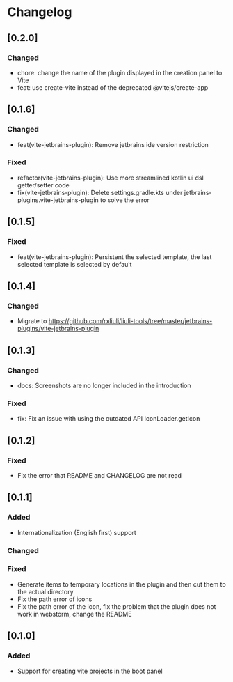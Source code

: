 <!-- Keep a Changelog guide -> https://keepachangelog.com -->

# Changelog

## [0.2.0]

### Changed

- chore: change the name of the plugin displayed in the creation panel to Vite
- feat: use create-vite instead of the deprecated @vitejs/create-app

## [0.1.6]

### Changed

- feat(vite-jetbrains-plugin): Remove jetbrains ide version restriction

### Fixed

- refactor(vite-jetbrains-plugin): Use more streamlined kotlin ui dsl getter/setter code
- fix(vite-jetbrains-plugin): Delete settings.gradle.kts under jetbrains-plugins.vite-jetbrains-plugin to solve the error

## [0.1.5]

### Fixed

- feat(vite-jetbrains-plugin): Persistent the selected template, the last selected template is selected by default

## [0.1.4]

### Changed

- Migrate to <https://github.com/rxliuli/liuli-tools/tree/master/jetbrains-plugins/vite-jetbrains-plugin>

## [0.1.3]

### Changed

- docs: Screenshots are no longer included in the introduction

### Fixed

- fix: Fix an issue with using the outdated API IconLoader.getIcon

## [0.1.2]

### Fixed

- Fix the error that README and CHANGELOG are not read

## [0.1.1]

### Added

- Internationalization (English first) support

### Changed

### Fixed

- Generate items to temporary locations in the plugin and then cut them to the actual directory
- Fix the path error of icons
- Fix the path error of the icon, fix the problem that the plugin does not work in webstorm, change the README

## [0.1.0]

### Added

- Support for creating vite projects in the boot panel
